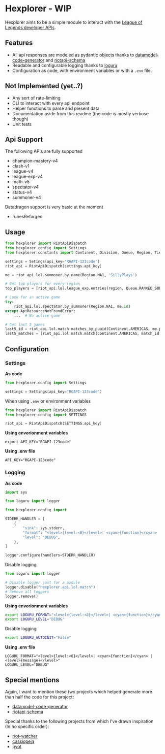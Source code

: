 # Hexplorer - WIP

Hexplorer aims to be a simple module to interact with the [League of Legends developer APIs](https://developer.riotgames.com/).

## Features

- All api responses are modeled as pydantic objects thanks to [datamodel-code-generator](https://github.com/koxudaxi/datamodel-code-generator) and [riotapi-schema](https://github.com/MingweiSamuel/riotapi-schema)
- Readable and configurable logging thanks to [loguru](https://github.com/Delgan/loguru)
- Configuration as code, with environment variables or with a `.env` file.

## Not Implemented (yet..?)

- Any sort of rate-limiting
- CLI to interact with every api endpoint
- Helper functions to parse and present data
- Documentation aside from this readme (the code is mostly verbose though)
- Unit tests

## Api Support

The following APIs are fully supported

- champion-mastery-v4
- clash-v1
- league-v4
- league-exp-v4
- math-v5
- spectator-v4
- status-v4
- summoner-v4

Datadragon support is very basic at the moment

- runesReforged

## 

## Usage

```python
from hexplorer import RiotApiDispatch
from hexplorer.config import Settings
from hexplorer.constants import Continent, Division, Queue, Region, Tier

settings = Setings(api_key='RGAPI-123code')
riot_api = RiotApiDispatch(settings.api_key)

me = riot_api.lol.summoner.by_name(Region.NA1, 'SillyPlays')

# Get top players for every region
top_players = [riot_api.lol.league_exp.entries(region, Queue.RANKED_SOLO_5x5, Tier.CHALLENGER, Division.I) for region in Region]

# Look for an active game
try:
    riot_api.lol.spectator.by_summoner(Region.NA1, me.id)
except ApiResourceNotFoundError:
    ...  # No active game

# Get last 5 games
last5_id = riot_api.lol.match.matches_by_puuid(Continent.AMERICAS, me.puuid, count=5)
last5_matches = [riot_api.lol.match.match(Continent.AMERICAS, match_id) for match_id in last5_ids]
```

## Configuration

### Settings 


**As code**

```python
from hexplorer.config import Settings

settings = Settings(api_key="RGAPI-123code")
```

When using `.env` or environment variables

```python
from hexplorer import RiotApiDispatch
from hexplorer.config import SETTINGS

riot_api = RiotApiDispatch(SETTINGS.api_key)
```

**Using envorionment variables**

```
export API_KEY="RGAPI-123code" 
```

**Using .env file**

```
API_KEY="RGAPI-123code" 
```

### Logging

**As code**

```python
import sys

from loguru import logger

from hexplorer.config import 

STDERR_HANDLER = [
    {
        "sink": sys.stderr,
        "format": "<level>{level:<8}</level>| <cyan>{function}</cyan> | <level>{message}</level>",
        "level": "DEBUG",
    },
]

logger.configure(handlers=STDERR_HANDLER)
```

Disable logging

```python
from loguru import logger

# Disable logger just for a module
logger.disable("hexplorer.api.lol.match")
# Remove all loggers
logger.remove()
```

**Using envorionment variables**

```bash
export LOGURU_FORMAT="<level>{level:<8}</level>| <cyan>{function}</cyan> | <level>{message}</level>"
export LOGURU_LEVEL="DEBUG"
```

Disable logging

```bash
export LOGURU_AUTOINIT="False"
```

**Using .env file**

```
LOGURU_FORMAT="<level>{level:<8}</level>| <cyan>{function}</cyan> | <level>{message}</level>"
LOGURU_LEVEL="DEBUG"
```


## Special mentions

Again, I want to mention these two projects which helped generate more than half the code for this project:

- [datamodel-code-generator](https://github.com/koxudaxi/datamodel-code-generator) 
- [riotapi-schema](https://github.com/MingweiSamuel/riotapi-schema)

Special thanks to the following projects from which I've drawn inspiration (In no specific order):

- [riot-watcher](https://github.com/pseudonym117/Riot-Watcher)
- [cassiopeia](https://github.com/meraki-analytics/cassiopeia)
- [pyot](https://github.com/paaksing/Pyot)